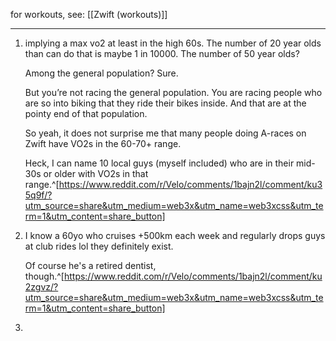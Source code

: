 for workouts, see: [[Zwift (workouts)]]

---

1. implying a max vo2 at least in the high 60s. The number of 20 year olds than can do that is maybe 1 in 10000. The number of 50 year olds?

	Among the general population? Sure. 

	But you’re not racing the general population. You are racing people who are so into biking that they ride their bikes inside. And that are at the pointy end of that population. 

	So yeah, it does not surprise me that many people doing A-races on Zwift have VO2s in the 60-70+ range. 

	Heck, I can name 10 local guys (myself included) who are in their mid-30s or older with VO2s in that range.^[https://www.reddit.com/r/Velo/comments/1bajn2l/comment/ku35q9f/?utm_source=share&utm_medium=web3x&utm_name=web3xcss&utm_term=1&utm_content=share_button]
2. I know a 60yo who cruises +500km each week and regularly drops guys at club rides lol they definitely exist.

	Of course he's a retired dentist, though.^[https://www.reddit.com/r/Velo/comments/1bajn2l/comment/ku2zgvz/?utm_source=share&utm_medium=web3x&utm_name=web3xcss&utm_term=1&utm_content=share_button]
3. 
